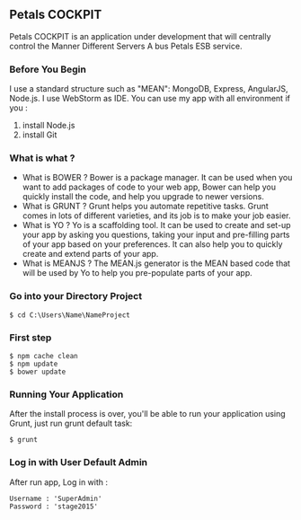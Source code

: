 ## Petals COCKPIT

Petals COCKPIT is an application under development that will centrally control the Manner Different Servers A bus Petals ESB service.

### Before You Begin
I use a standard structure such as "MEAN": MongoDB, Express, AngularJS, Node.js.
I use WebStorm as IDE.
You can use my app with all environment if you :

1. install Node.js
2. install Git

### What is what ?

- What is BOWER ?
Bower is a package manager. It can be used when you want to add packages of code to your web app, Bower can help you quickly install the code, and help you upgrade to newer versions.
- What is GRUNT ?
Grunt helps you automate repetitive tasks. Grunt comes in lots of different varieties, and its job is to make your job easier.
- What is YO ?
Yo is a scaffolding tool. It can be used to create and set-up your app by asking you questions, taking your input and pre-filling parts of your app based on your preferences.
It can also help you to quickly create and extend parts of your app.
- What is MEANJS ?
The MEAN.js generator is the MEAN based code that will be used by Yo to help you pre-populate parts of your app.

### Go into your Directory Project
```
$ cd C:\Users\Name\NameProject
```

### First step
```
$ npm cache clean
$ npm update
$ bower update
```

### Running Your Application
After the install process is over, you'll be able to run your application using Grunt, just run grunt default task:
```
$ grunt
```

### Log in with User Default Admin
After run app, Log in with :
```
Username : 'SuperAdmin'
Password : 'stage2015'
```
